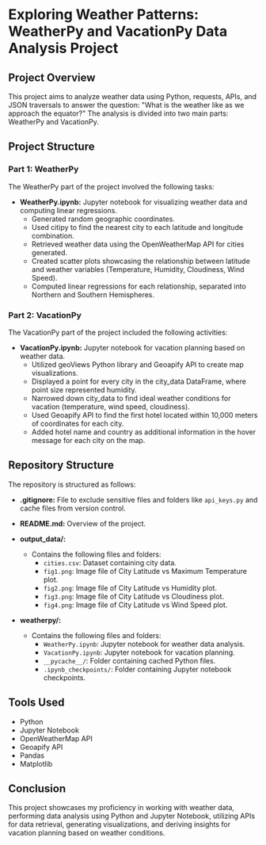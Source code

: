 # Exploring Weather Patterns: WeatherPy and VacationPy Data Analysis Project

## Project Overview

This project aims to analyze weather data using Python, requests, APIs, and JSON traversals to answer the question: "What is the weather like as we approach the equator?" The analysis is divided into two main parts: WeatherPy and VacationPy.

## Project Structure

### Part 1: WeatherPy
The WeatherPy part of the project involved the following tasks:
- **WeatherPy.ipynb:** Jupyter notebook for visualizing weather data and computing linear regressions.
  - Generated random geographic coordinates.
  - Used citipy to find the nearest city to each latitude and longitude combination.
  - Retrieved weather data using the OpenWeatherMap API for cities generated.
  - Created scatter plots showcasing the relationship between latitude and weather variables (Temperature, Humidity, Cloudiness, Wind Speed).
  - Computed linear regressions for each relationship, separated into Northern and Southern Hemispheres.

### Part 2: VacationPy
The VacationPy part of the project included the following activities:
- **VacationPy.ipynb:** Jupyter notebook for vacation planning based on weather data.
  - Utilized geoViews Python library and Geoapify API to create map visualizations.
  - Displayed a point for every city in the city_data DataFrame, where point size represented humidity.
  - Narrowed down city_data to find ideal weather conditions for vacation (temperature, wind speed, cloudiness).
  - Used Geoapify API to find the first hotel located within 10,000 meters of coordinates for each city.
  - Added hotel name and country as additional information in the hover message for each city on the map.

## Repository Structure

The repository is structured as follows:

- **.gitignore:** File to exclude sensitive files and folders like `api_keys.py` and cache files from version control.

- **README.md:** Overview of the project.

- **output_data/:**
  - Contains the following files and folders:
    - `cities.csv`: Dataset containing city data.
    - `fig1.png`: Image file of City Latitude vs Maximum Temperature plot.
    - `fig2.png`: Image file of City Latitude vs Humidity plot.
    - `fig3.png`: Image file of City Latitude vs Cloudiness plot.
    - `fig4.png`: Image file of City Latitude vs Wind Speed plot.

- **weatherpy/:**
  - Contains the following files and folders:
    - `WeatherPy.ipynb`: Jupyter notebook for weather data analysis.
    - `VacationPy.ipynb`: Jupyter notebook for vacation planning.
    - `__pycache__/`: Folder containing cached Python files.
    - `.ipynb_checkpoints/`: Folder containing Jupyter notebook checkpoints.

## Tools Used

- Python
- Jupyter Notebook
- OpenWeatherMap API
- Geoapify API
- Pandas
- Matplotlib

## Conclusion
This project showcases my proficiency in working with weather data, performing data analysis using Python and Jupyter Notebook, utilizing APIs for data retrieval, generating visualizations, and deriving insights for vacation planning based on weather conditions.
